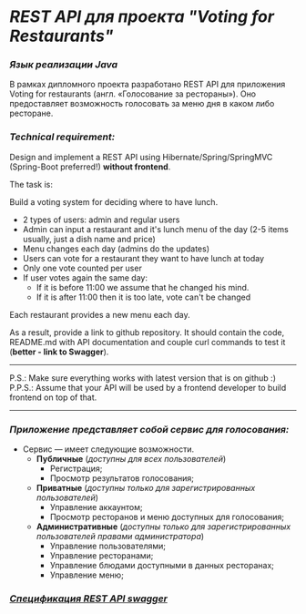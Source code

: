 # _REST API для проекта "Voting for Restaurants"_

### _Язык реализации Java_

В рамках дипломного проекта разработано REST API для приложения Voting for restaurants (англ. «Голосование за рестораны»). Оно
предоставляет
возможность
голосовать за меню дня в каком либо ресторане.

###  _Technical requirement:_

Design and implement a REST API using Hibernate/Spring/SpringMVC (Spring-Boot preferred!) **without frontend**.

The task is:

Build a voting system for deciding where to have lunch.

* 2 types of users: admin and regular users
* Admin can input a restaurant and it's lunch menu of the day (2-5 items usually, just a dish name and price)
* Menu changes each day (admins do the updates)
* Users can vote for a restaurant they want to have lunch at today
* Only one vote counted per user
* If user votes again the same day:
  - If it is before 11:00 we assume that he changed his mind.
  - If it is after 11:00 then it is too late, vote can't be changed

Each restaurant provides a new menu each day.

As a result, provide a link to github repository. It should contain the code, README.md with API documentation and couple curl commands to test it (**better - link to Swagger**).

-----------------------------
P.S.: Make sure everything works with latest version that is on github :)  
P.P.S.: Assume that your API will be used by a frontend developer to build frontend on top of that.

-----------------------------

### _Приложение представляет собой сервис для голосования:_

- Сервис — имеет следующие возможности.
  - **Публичные** (_доступны для всех пользователей_)
    - Регистрация;
    - Просмотр результатов голосования;
  - **Приватные** (_доступны только для зарегистрированных пользователей_)
    - Управление аккаунтом;
    - Просмотр ресторанов и меню доступных для голосования;
  - **Административные** (_доступны только для зарегистрированных пользователей правами администратора_)
    - Управление пользователями;
    - Управление ресторанами;
    - Управление блюдами доступными в данных ресторанах;
    - Управление меню;

### _[Спецификация REST API swagger](http://localhost:8080/swagger-ui/index.html)_


